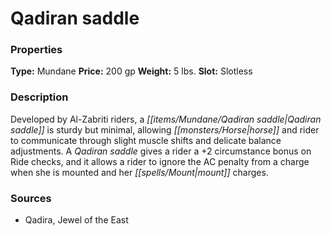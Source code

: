 ﻿---
Title: "Qadiran saddle"
Type: "Mundane"
Price: "200 gp"
Weight: "5 lbs."
Slot: "Slotless"
Description: |
  "Developed by Al-Zabriti riders, a Qadiran saddle is sturdy but minimal, allowing horse and rider to communicate through slight muscle shifts and delicate balance adjustments. A Qadiran saddle gives a rider a +2 circumstance bonus on Ride checks, and it allows a rider to ignore the AC penalty from a charge when she is mounted and her mount charges."
Sources: "['Qadira, Jewel of the East']"
---

# Qadiran saddle

### Properties

**Type:** Mundane **Price:** 200 gp **Weight:** 5 lbs. **Slot:** Slotless

### Description

Developed by Al-Zabriti riders, a _[[items/Mundane/Qadiran saddle|Qadiran saddle]]_ is sturdy but minimal, allowing _[[monsters/Horse|horse]]_ and rider to communicate through slight muscle shifts and delicate balance adjustments. A _Qadiran saddle_ gives a rider a +2 circumstance bonus on Ride checks, and it allows a rider to ignore the AC penalty from a charge when she is mounted and her _[[spells/Mount|mount]]_ charges.

### Sources

* Qadira, Jewel of the East